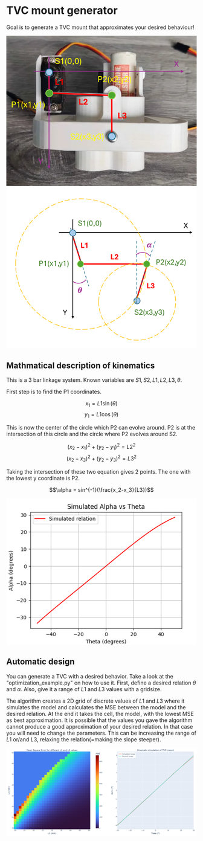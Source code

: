 # TVC mount generator

Goal is to generate a TVC mount that approximates your desired behaviour!

![alt text](media/mount.png)
![alt text](media/kinematics.PNG) 


## Mathmatical description of kinematics
This is a 3 bar linkage system. Known variables are $S1,S2,L1,L2,L3,\theta$.

First step is to find the P1 coordinates.

$$x_1 = L1 \sin(\theta)$$
$$y_1 = L1 \cos(\theta)$$

This is now the center of the circle which P2 can evolve around.
P2 is at the intersection of this circle and the circle where P2 evolves around S2.

$$(x_2-x_1)^2+(y_2-y_1)^2=L2^2$$
$$(x_2-x_3)^2+(y_2-y_3)^2=L3^2$$

Taking the intersection of these two equation gives 2 points. The one with the lowest y coordinate is P2.

$$\alpha = sin^{-1}(\frac{x_2-x_3}{L3})$$

![alt text](media/simulation.PNG)

## Automatic design 
You can generate a TVC with a desired behavior. Take a look at the "optimization_example.py" on how to use it.
First, define a desired relation $\theta$ and $\alpha$. Also, give it a range of $L1$ and $L3$ values with a gridsize.

The algorithm creates a 2D grid of discrete values of $L1$ and $L3$ where it simulates the model and calculates the MSE between the model and the desired relation. At the end it takes the cell, the model, with the lowest MSE as best approximation. It is possible that the values you gave the algorithm cannot produce a good approximation of your desired relation. In that case you will need to change the parameters. This can be increasing the range of $L1$ or/and $L3$, relaxing the relation(=making the slope steeper). 

![alt text](media/design.png)